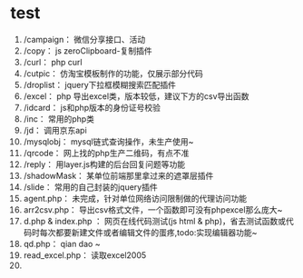 # test
1. /campaign： 微信分享接口、活动
2. /copy： js zeroClipboard-复制插件
3. /curl： php curl
4. /cutpic： 仿淘宝模板制作的功能，仅展示部分代码
5. /droplist： jquery下拉框模糊搜索匹配插件
6. /excel： php 导出excel类，版本较低，建议下方的csv导出函数
7. /idcard： js和php版本的身份证号校验
8. /inc： 常用的php类
9. /jd： 调用京东api
10. /mysqlobj： mysql链式查询操作，未生产使用~
11. /qrcode： 网上找的php生产二维码，有点不准
12. /reply： 用layer.js构建的后台回复问题等功能
13. /shadowMask： 某单位前端那里拿过来的遮罩层插件
14. /slide： 常用的自己封装的jquery插件
15. agent.php： 未完成，针对单位网络访问限制做的代理访问功能
16. arr2csv.php： 导出csv格式文件，一个函数即可没有phpexcel那么庞大~
17. d.php & index.php ： 网页在线代码测试(js html & php)，省去测试函数或代码时每次都要新建文件或者编辑文件的蛋疼,todo:实现编辑器功能~
18. qd.php： qian dao ~
19. read_excel.php： 读取excel2005
20. 


